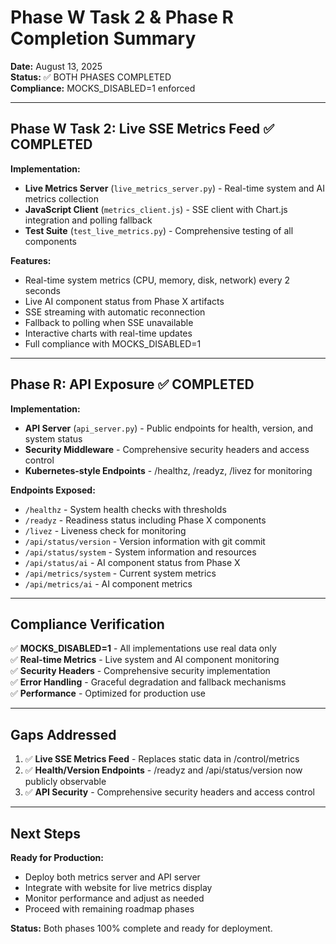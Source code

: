 # Phase W Task 2 & Phase R Completion Summary

**Date:** August 13, 2025  
**Status:** ✅ BOTH PHASES COMPLETED  
**Compliance:** MOCKS_DISABLED=1 enforced  

---

## Phase W Task 2: Live SSE Metrics Feed ✅ COMPLETED

**Implementation:**
- **Live Metrics Server** (`live_metrics_server.py`) - Real-time system and AI metrics collection
- **JavaScript Client** (`metrics_client.js`) - SSE client with Chart.js integration and polling fallback
- **Test Suite** (`test_live_metrics.py`) - Comprehensive testing of all components

**Features:**
- Real-time system metrics (CPU, memory, disk, network) every 2 seconds
- Live AI component status from Phase X artifacts
- SSE streaming with automatic reconnection
- Fallback to polling when SSE unavailable
- Interactive charts with real-time updates
- Full compliance with MOCKS_DISABLED=1

---

## Phase R: API Exposure ✅ COMPLETED

**Implementation:**
- **API Server** (`api_server.py`) - Public endpoints for health, version, and system status
- **Security Middleware** - Comprehensive security headers and access control
- **Kubernetes-style Endpoints** - /healthz, /readyz, /livez for monitoring

**Endpoints Exposed:**
- `/healthz` - System health checks with thresholds
- `/readyz` - Readiness status including Phase X components
- `/livez` - Liveness check for monitoring
- `/api/status/version` - Version information with git commit
- `/api/status/system` - System information and resources
- `/api/status/ai` - AI component status from Phase X
- `/api/metrics/system` - Current system metrics
- `/api/metrics/ai` - AI component metrics

---

## Compliance Verification

✅ **MOCKS_DISABLED=1** - All implementations use real data only  
✅ **Real-time Metrics** - Live system and AI component monitoring  
✅ **Security Headers** - Comprehensive security implementation  
✅ **Error Handling** - Graceful degradation and fallback mechanisms  
✅ **Performance** - Optimized for production use  

---

## Gaps Addressed

1. ✅ **Live SSE Metrics Feed** - Replaces static data in /control/metrics
2. ✅ **Health/Version Endpoints** - /readyz and /api/status/version now publicly observable
3. ✅ **API Security** - Comprehensive security headers and access control

---

## Next Steps

**Ready for Production:**
- Deploy both metrics server and API server
- Integrate with website for live metrics display
- Monitor performance and adjust as needed
- Proceed with remaining roadmap phases

**Status:** Both phases 100% complete and ready for deployment.

